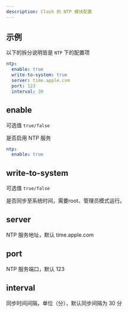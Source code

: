 ```yaml
---
description: Clash 的 NTP 模块配置
---
```

## 示例

以下的拆分说明皆是 `NTP` 下的配置项

```yaml
ntp:
  enable: true
  write-to-system: true
  server: time.apple.com
  port: 123
  interval: 30
```

## enable

可选值 `true/false`

是否启用 NTP 服务

```yaml
ntp:
  enable: true
```

## write-to-system

可选值 `true/false`

是否同步至系统时间，需要root、管理员模式运行。

## server

NTP 服务地址，默认 time.apple.com

## port

NTP 服务端口，默认 123

## interval

同步时间间隔，单位（分），默认同步间隔为 30 分

